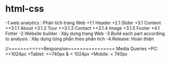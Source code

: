# html-css

-1.web analytics : Phân tích trang Web
+1.1 Header
+2.1 Slider
+3.1 Content
++3.1.1 About
+3.1.2 Tour
++3.1.3 Contact
++3.1.4 Image
+3.1.5 Footer
+4.1 Fotter
-2.Website builder : Xây dựng trang Web
-3.Build each part according to analysis : Xây dựng từng phần theo phân tích
-4.Release: Hoàn thiện

//============Responsive================
Media Queries
+PC: >=1024pc
+Tablet: >=740px & < 1024px
+Mobile: < 740px
